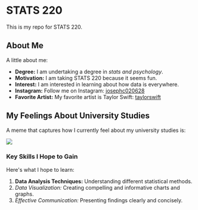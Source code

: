 # STATS 220

This is my repo for STATS 220.

## About Me

A little about me:

- **Degree:** I am undertaking a degree in *stats and psychology*.
- **Motivation:** I am taking STATS 220 because it seems fun.
- **Interest:** I am interested in learning about how data is everywhere.
- **Instagram:** Follow me on Instagram: [josephc020628](https://www.instagram.com/josephc020628/)
- **Favorite Artist:** My favorite artist is Taylor Swift: [taylorswift](https://www.instagram.com/taylorswift/)

## My Feelings About University Studies

A meme that captures how I currently feel about my university studies is:

![](https://tenor.com/zh-TW/view/taylor-swift-eras-tour-taylor-swift-swag-taylor-swift-megan-megan-gif-4986854476461294684.gif)

### Key Skills I Hope to Gain

Here's what I hope to learn:

1.  **Data Analysis Techniques:**  Understanding different statistical methods.
2.  *Data Visualization:* Creating compelling and informative charts and graphs.
3.  *Effective Communication:* Presenting findings clearly and concisely.
